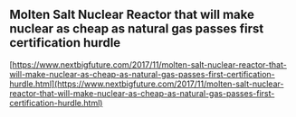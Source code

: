 ## Molten Salt Nuclear Reactor that will make nuclear as cheap as natural gas passes first certification hurdle
  
  [https://www.nextbigfuture.com/2017/11/molten-salt-nuclear-reactor-that-will-make-nuclear-as-cheap-as-natural-gas-passes-first-certification-hurdle.html](https://www.nextbigfuture.com/2017/11/molten-salt-nuclear-reactor-that-will-make-nuclear-as-cheap-as-natural-gas-passes-first-certification-hurdle.html)